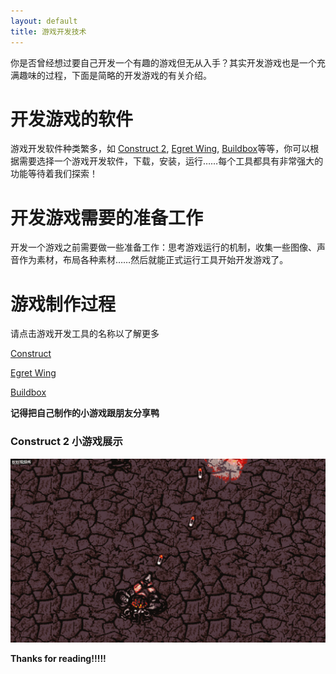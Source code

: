 ```yaml
---
layout: default
title: 游戏开发技术
---
```


你是否曾经想过要自己开发一个有趣的游戏但无从入手？其实开发游戏也是一个充满趣味的过程，下面是简略的开发游戏的有关介绍。

# 开发游戏的软件

游戏开发软件种类繁多，如
[Construct 2](https://www.scirra.com/construct2/),
[Egret Wing](https://www.egret.com/products/wing.html/),
[Buildbox](https://www.buildbox.com/)等等，你可以根据需要选择一个游戏开发软件，下载，安装，运行……每个工具都具有非常强大的功能等待着我们探索！

# 开发游戏需要的准备工作

开发一个游戏之前需要做一些准备工作：思考游戏运行的机制，收集一些图像、声音作为素材，布局各种素材……然后就能正式运行工具开始开发游戏了。

# 游戏制作过程

请点击游戏开发工具的名称以了解更多

[Construct](https://www.scirra.com/tutorials/37/beginners-guide-to-construct-2/page-1)

[Egret Wing](http://developer.egret.com/cn/github/egret-docs/Engine2D/minigame/tutorial/index.html)

[Buildbox](https://www.buildbox.com/make-your-own-game/)


**记得把自己制作的小游戏跟朋友分享鸭**

### Construct 2 小游戏展示

![](/images/game.gif)



**Thanks for reading!!!!!**









